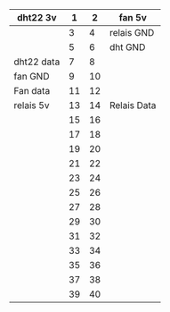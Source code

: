 <table class="tg"><thead>
  <tr>
    <th class="tg-0pky">dht22 3v</th>
    <th class="tg-0pky">1</th>
    <th class="tg-0pky">2</th>
    <th class="tg-0pky">fan 5v</th>
  </tr></thead>
<tbody>
  <tr>
    <td class="tg-0pky"></td>
    <td class="tg-0pky">3</td>
    <td class="tg-0pky">4</td>
    <td class="tg-0pky">relais GND</td>
  </tr>
  <tr>
    <td class="tg-0pky"></td>
    <td class="tg-0pky">5</td>
    <td class="tg-0pky">6</td>
    <td class="tg-0pky">dht GND</td>
  </tr>
  <tr>
    <td class="tg-0pky">dht22 data</td>
    <td class="tg-0pky">7</td>
    <td class="tg-0pky">8</td>
    <td class="tg-0pky"></td>
  </tr>
  <tr>
    <td class="tg-0pky">fan GND</td>
    <td class="tg-0pky">9</td>
    <td class="tg-0pky">10</td>
    <td class="tg-0pky"></td>
  </tr>
  <tr>
    <td class="tg-0pky">Fan data</td>
    <td class="tg-0pky">11</td>
    <td class="tg-0pky">12</td>
    <td class="tg-0pky"></td>
  </tr>
  <tr>
    <td class="tg-0pky">relais 5v</td>
    <td class="tg-0pky">13</td>
    <td class="tg-0pky">14</td>
    <td class="tg-0pky">Relais Data</td>
  </tr>
  <tr>
    <td class="tg-0pky"></td>
    <td class="tg-0pky">15</td>
    <td class="tg-0pky">16</td>
    <td class="tg-0pky"></td>
  </tr>
  <tr>
    <td class="tg-0pky"></td>
    <td class="tg-0pky">17</td>
    <td class="tg-0pky">18</td>
    <td class="tg-0pky"></td>
  </tr>
  <tr>
    <td class="tg-0pky"></td>
    <td class="tg-0pky">19</td>
    <td class="tg-0pky">20</td>
    <td class="tg-0pky"></td>
  </tr>
  <tr>
    <td class="tg-0pky"></td>
    <td class="tg-0pky">21</td>
    <td class="tg-0pky">22</td>
    <td class="tg-0pky"></td>
  </tr>
  <tr>
    <td class="tg-0pky"></td>
    <td class="tg-0pky">23</td>
    <td class="tg-0pky">24</td>
    <td class="tg-0pky"></td>
  </tr>
  <tr>
    <td class="tg-0pky"></td>
    <td class="tg-0pky">25</td>
    <td class="tg-0pky">26</td>
    <td class="tg-0pky"></td>
  </tr>
  <tr>
    <td class="tg-0pky"></td>
    <td class="tg-0pky">27</td>
    <td class="tg-0pky">28</td>
    <td class="tg-0pky"></td>
  </tr>
  <tr>
    <td class="tg-0pky"></td>
    <td class="tg-0pky">29</td>
    <td class="tg-0pky">30</td>
    <td class="tg-0pky"></td>
  </tr>
  <tr>
    <td class="tg-0pky"></td>
    <td class="tg-0pky">31</td>
    <td class="tg-0pky">32</td>
    <td class="tg-0pky"></td>
  </tr>
  <tr>
    <td class="tg-0pky"></td>
    <td class="tg-0pky">33</td>
    <td class="tg-0pky">34</td>
    <td class="tg-0pky"></td>
  </tr>
  <tr>
    <td class="tg-0pky"></td>
    <td class="tg-0pky">35</td>
    <td class="tg-0pky">36</td>
    <td class="tg-0pky"></td>
  </tr>
  <tr>
    <td class="tg-0pky"></td>
    <td class="tg-0pky">37</td>
    <td class="tg-0pky">38</td>
    <td class="tg-0pky"></td>
  </tr>
  <tr>
    <td class="tg-0pky"></td>
    <td class="tg-0pky">39</td>
    <td class="tg-0pky">40</td>
    <td class="tg-0pky"></td>
  </tr>
</tbody></table>